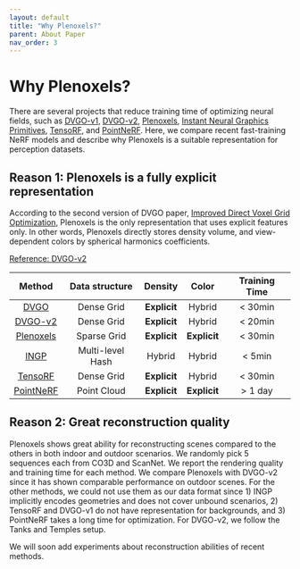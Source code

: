 ```yaml
---
layout: default
title: "Why Plenoxels?"
parent: About Paper
nav_order: 3
---
```


# Why Plenoxels?

There are several projects that reduce training time of optimizing neural fields, such as [DVGO-v1](https://arxiv.org/abs/2111.11215), [DVGO-v2](https://arxiv.org/abs/2206.05085), [Plenoxels](https://arxiv.org/abs/2112.05131), [Instant Neural Graphics Primitives](https://nvlabs.github.io/instant-ngp/assets/mueller2022instant.pdf), [TensoRF](https://arxiv.org/abs/2203.09517), and [PointNeRF](https://arxiv.org/abs/2201.08845). Here, we compare recent fast-training NeRF models and describe why Plenoxels is a suitable representation for perception datasets.

## Reason 1: Plenoxels is a fully explicit representation

According to the second version of DVGO paper, [Improved Direct Voxel Grid Optimization](https://arxiv.org/abs/2206.05085), Plenoxels is the only representation that uses explicit features only. In other words, Plenoxels directly stores density volume, and view-dependent colors by spherical harmonics coefficients. 

[Reference: DVGO-v2](https://arxiv.org/pdf/2206.05085.pdf)

| Method | Data structure | Density | Color | Training Time |
|:-:|:-:|:-:|:-:|:-:|
| [DVGO](https://arxiv.org/abs/2111.11215) | Dense Grid | **Explicit** | Hybrid | < 30min 
| [DVGO-v2](https://arxiv.org/abs/2206.05085) | Dense Grid | **Explicit** | Hybrid | < 20min 
| [Plenoxels](https://arxiv.org/abs/2112.05131) | Sparse Grid | **Explicit** | **Explicit** | < 30min
| [INGP](https://nvlabs.github.io/instant-ngp/assets/mueller2022instant.pdf) | Multi-level Hash | Hybrid | Hybrid | < 5min
| [TensoRF](https://arxiv.org/abs/2203.09517) | Dense Grid | **Explicit** | Hybrid | < 30min
| [PointNeRF](https://arxiv.org/abs/2201.08845) | Point Cloud | **Explicit** | **Explicit** | > 1 day

## Reason 2: Great reconstruction quality

Plenoxels shows great ability for reconstructing scenes compared to the others in both indoor and outdoor scenarios. We randomly pick 5 sequences each from CO3D and ScanNet. We report the rendering quality and training time for each method. We compare Plenoxels with DVGO-v2 since it has shown comparable performance on outdoor scenes. For the other methods, we could not use them as our data format since 1) INGP implicitly encodes geometries and does not cover unbound scenarios, 2) TensoRF and DVGO-v1 do not have representation for backgrounds, and 3) PointNeRF takes a long time for optimization. For DVGO-v2, we follow the Tanks and Temples setup.

We will soon add experiments about reconstruction abilities of recent methods.

<!-- | Method | PSNR | SSIM | LPIPS |
|:-:|:-:|:-:|:-:|
| [DVGO-v2](https://arxiv.org/abs/2206.05085) | 18.11 | 0.6368 | 0.5957 |
| [Plenoxels](https://arxiv.org/abs/2112.05131) | 30.81 | 0.8551 | 0.3353 |

Compared to DVGO-v2, Plenoxels was less senstive to the domain of scenes. We also attach qualitative results in the figure below. 

<img src="../../../assets/images/dvgo.jpg"> -->
